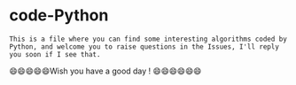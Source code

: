 # code-Python

    This is a file where you can find some interesting algorithms coded by Python, and welcome you to raise questions in the Issues, I'll reply you soon if I see that.
    
😄😄😄😄😄Wish you have a good day ! 😄😄😄😄😄😄
